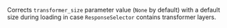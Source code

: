 Corrects `transformer_size` parameter value (`None` by default) with a default size during loading in case `ResponseSelector` contains transformer layers.
